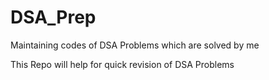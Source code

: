 # DSA_Prep

Maintaining codes of DSA Problems which are solved by me

This Repo will help for quick revision of DSA Problems
